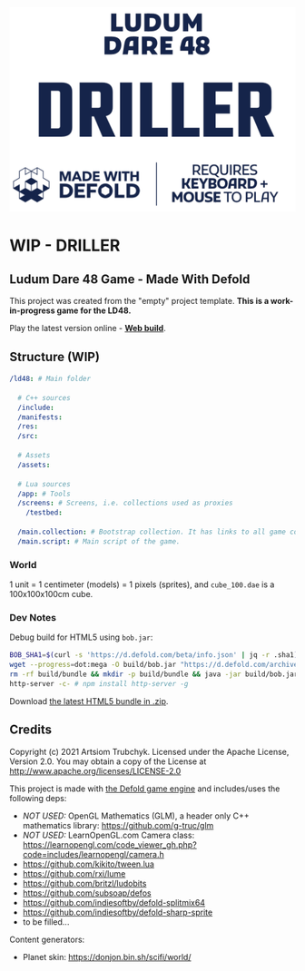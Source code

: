 ![Cover](ld48/res/web/loader_cover.png)

# WIP - DRILLER

## Ludum Dare 48 Game - Made With Defold

This project was created from the "empty" project template. **This is a work-in-progress game for the LD48.**

Play the latest version online - [**Web build**](https://aglitchman.github.io/defold-ld48-game/).

## Structure (WIP)

```yaml
/ld48: # Main folder

  # C++ sources
  /include:
  /manifests:
  /res:
  /src:

  # Assets
  /assets:

  # Lua sources
  /app: # Tools
  /screens: # Screens, i.e. collections used as proxies
    /testbed:

  /main.collection: # Bootstrap collection. It has links to all game collections and content
  /main.script: # Main script of the game.
```

### World

1 unit = 1 centimeter (models) = 1 pixels (sprites), and `cube_100.dae` is a 100x100x100cm cube.

### Dev Notes

Debug build for HTML5 using `bob.jar`:
```bash
BOB_SHA1=$(curl -s 'https://d.defold.com/beta/info.json' | jq -r .sha1)
wget --progress=dot:mega -O build/bob.jar "https://d.defold.com/archive/${BOB_SHA1}/bob/bob.jar"
rm -rf build/bundle && mkdir -p build/bundle && java -jar build/bob.jar --email foo@bar.com --auth 12345 --texture-compression true --bundle-output build/bundle/js-web --build-report-html build/bundle/report.html --platform js-web --variant debug --archive distclean resolve build bundle
http-server -c- # npm install http-server -g
```

Download [the latest HTML5 bundle in .zip](https://github.com/aglitchman/defold-ld48-game/archive/refs/heads/gh-pages.zip).

## Credits

Copyright (c) 2021 Artsiom Trubchyk. Licensed under the Apache License, Version 2.0. You may obtain a copy of the License at http://www.apache.org/licenses/LICENSE-2.0

This project is made with [the Defold game engine](https://www.defold.com/) and includes/uses the following deps:
- *NOT USED:* OpenGL Mathematics (GLM), a header only C++ mathematics library: https://github.com/g-truc/glm
- *NOT USED:* LearnOpenGL.com Camera class: https://learnopengl.com/code_viewer_gh.php?code=includes/learnopengl/camera.h
- https://github.com/kikito/tween.lua
- https://github.com/rxi/lume
- https://github.com/britzl/ludobits
- https://github.com/subsoap/defos
- https://github.com/indiesoftby/defold-splitmix64
- https://github.com/indiesoftby/defold-sharp-sprite
- to be filled...

Content generators:
- Planet skin: https://donjon.bin.sh/scifi/world/
